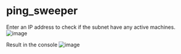 # ping_sweeper

Enter an IP address to check if the subnet have any active machines.
![image](https://user-images.githubusercontent.com/54800452/214333496-2064cd3a-ae83-4e32-bd66-98788a34ed8f.png)

Result in the console
![image](https://user-images.githubusercontent.com/54800452/214333695-2ea9e568-d948-4c36-98dd-5363a32e629f.png)
